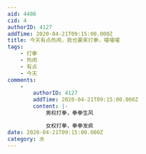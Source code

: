 ```yaml
---
aid: 4486
cid: 4
authorID: 4127
addTime: 2020-04-21T09:15:00.000Z
title: 今天有点热闹，我也要来打拳，嚯嚯嚯
tags:
    - 打拳
    - 热闹
    - 有点
    - 今天
comments:
    -
        authorID: 4127
        addTime: 2020-04-21T09:15:00.000Z
        content: |-
            男权打拳，拳拳生风

            女权打拳，拳拳发疯
date: 2020-04-21T09:15:00.000Z
category: 水
---
```



